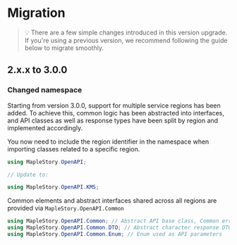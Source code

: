 # Migration

> 💡 There are a few simple changes introduced in this version upgrade. If you're using a previous version, we recommend following the guide below to migrate smoothly.

## 2.x.x to 3.0.0

### Changed namespace

Starting from version 3.0.0, support for multiple service regions has been added. To achieve this, common logic has been abstracted into interfaces, and API classes as well as response types have been split by region and implemented accordingly.

You now need to include the region identifier in the namespace when importing classes related to a specific region.

```csharp
using MapleStory.OpenAPI;

// Update to:

using MapleStory.OpenAPI.KMS;
```

Common elements and abstract interfaces shared across all regions are provided via `MapleStory.OpenAPI.Common`

```csharp
using MapleStory.OpenAPI.Common; // Abstract API base class, Common error class
using MapleStory.OpenAPI.Common.DTO; // Abstract character response DTO
using MapleStory.OpenAPI.Common.Enum; // Enum used as API parameters
```